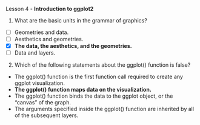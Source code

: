 Lesson 4 - **Introduction to ggplot2**

1.	What are the basic units in the grammar of graphics?
-  [ ]	Geometries and data.
-  [ ]	Aesthetics and geometries.
-  [x]	**The data, the aesthetics, and the geometries.**
-  [ ]	Data and layers.

2.	Which of the following statements about the ggplot() function is false?
-	The ggplot() function is the first function call required to create any ggplot visualization.
-	**The ggplot() function maps data on the visualization.**
-	The ggplot() function binds the data to the ggplot object, or the “canvas” of the graph.
-	The arguments specified inside the ggplot() function are inherited by all of the subsequent layers.
